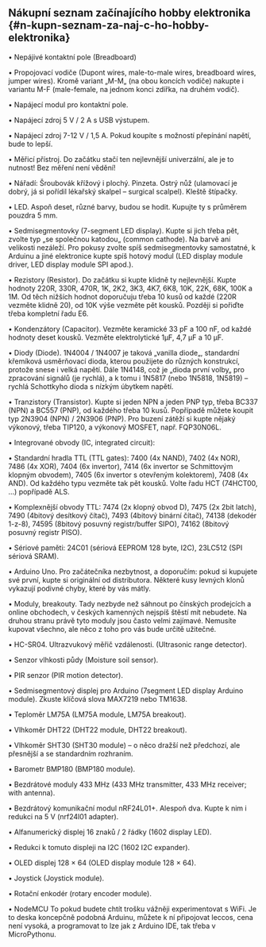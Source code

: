 ## Nákupní seznam začínajícího hobby elektronika {#n-kupn-seznam-za-naj-c-ho-hobby-elektronika}

• Nepájivé kontaktní pole (Breadboard)

• Propojovací vodiče (Dupont wires, male-to-male wires, breadboard wires, jumper wires). Kromě variant „M-M„ (na obou koncích vodiče) nakupte i variantu M-F (male-female, na jednom konci zdířka, na druhém vodič).

• Napájecí modul pro kontaktní pole.

• Napájecí zdroj 5 V / 2 A s USB výstupem.

• Napájecí zdroj 7-12 V / 1,5 A. Pokud koupíte s možností přepínání napětí, bude to lepší.

• Měřicí přístroj. Do začátku stačí ten nejlevnější univerzální, ale je to nutnost! Bez měření není vědění!

• Nářadí: Šroubovák křížový i plochý. Pinzeta. Ostrý nůž (ulamovací je dobrý, já si pořídil lékařský skalpel – surgical scalpel). Kleště štípačky.

• LED. Aspoň deset, různé barvy, budou se hodit. Kupujte ty s průměrem pouzdra 5 mm.

• Sedmisegmentovky (7-segment LED display). Kupte si jich třeba pět, zvolte typ „se společnou katodou„ (common cathode). Na barvě ani velikosti nezáleží. Pro pokusy zvolte spíš sedmisegmentovky samostatné, k Arduinu a jiné elektronice kupte spíš hotový modul (LED display module driver, LED display module SPI apod.).

• Rezistory (Resistor). Do začátku si kupte klidně ty nejlevnější. Kupte hodnoty 220R, 330R, 470R, 1K, 2K2, 3K3, 4K7, 6K8, 10K, 22K, 68K, 100K a 1M. Od těch nižších hodnot doporučuju třeba 10 kusů od každé (220R vezměte klidně 20), od 10K výše vezměte pět kousků. Později si pořiďte třeba kompletní řadu E6.

• Kondenzátory (Capacitor). Vezměte keramické 33 pF a 100 nF, od každé hodnoty deset kousků. Vezměte elektrolytické 1µF, 4,7 µF a 10 µF.

• Diody (Diode). 1N4004 / 1N4007 je taková „vanilla diode„, standardní křemíková usměrňovací dioda, kterou použijete do různých konstrukcí, protože snese i velká napětí. Dále 1N4148, což je „dioda první volby„ pro zpracování signálů (je rychlá), a k tomu i 1N5817 (nebo 1N5818, 1N5819) – rychlá Schottkyho dioda s nízkým úbytkem napětí.

• Tranzistory (Transistor). Kupte si jeden NPN a jeden PNP typ, třeba BC337 (NPN) a BC557 (PNP), od každého třeba 10 kusů. Popřípadě můžete koupit typ 2N3904 (NPN) / 2N3906 (PNP). Pro buzení zátěží si kupte nějaký výkonový, třeba TIP120, a výkonový MOSFET, např. FQP30N06L.

• Integrované obvody (IC, integrated circuit):

• Standardní hradla TTL (TTL gates): 7400 (4x NAND), 7402 (4x NOR), 7486 (4x XOR), 7404 (6x invertor), 7414 (6x invertor se Schmittovým klopným obvodem), 7405 (6x invertor s otevřeným kolektorem), 7408 (4x AND). Od každého typu vezměte tak pět kousků. Volte řadu HCT (74HCT00, …) popřípadě ALS.

• Komplexnější obvody TTL: 7474 (2x klopný obvod D), 7475 (2x 2bit latch), 7490 (4bitový desítkový čítač), 7493 (4bitový binární čítač), 74138 (dekodér 1-z-8), 74595 (8bitový posuvný registr/buffer SIPO), 74162 (8bitový posuvný registr PISO).

• Sériové paměti: 24C01 (sériová EEPROM 128 byte, I2C), 23LC512 (SPI sériová SRAM).

• Arduino Uno. Pro začátečníka nezbytnost, a doporučím: pokud si kupujete své první, kupte si originální od distributora. Některé kusy levných klonů vykazují podivné chyby, které by vás mátly.

• Moduly, breakouty. Tady nezbyde než sáhnout po čínských prodejcích a online obchodech, v českých kamenných nejspíš štěstí mít nebudete. Na druhou stranu právě tyto moduly jsou často velmi zajímavé. Nemusíte kupovat všechno, ale něco z toho pro vás bude určitě užitečné.

• HC-SR04. Ultrazvukový měřič vzdálenosti. (Ultrasonic range detector).

• Senzor vlhkosti půdy (Moisture soil sensor).

• PIR senzor (PIR motion detector).

• Sedmisegmentový displej pro Arduino (7segment LED display Arduino module). Zkuste klíčová slova MAX7219 nebo TM1638.

• Teploměr LM75A (LM75A module, LM75A breakout).

• Vlhkoměr DHT22 (DHT22 module, DHT22 breakout).

• Vlhkoměr SHT30 (SHT30 module) – o něco dražší než předchozí, ale přesnější a se standardním rozhraním.

• Barometr BMP180 (BMP180 module).

• Bezdrátové moduly 433 MHz (433 MHz transmitter, 433 MHz receiver; with antenna).

• Bezdrátový komunikační modul nRF24L01+. Alespoň dva. Kupte k nim i redukci na 5 V (nrf24l01 adapter).

• Alfanumerický displej 16 znaků / 2 řádky (1602 display LED).

• Redukci k tomuto displeji na I2C (1602 I2C expander).

• OLED displej 128 × 64 (OLED display module 128 × 64).

• Joystick (Joystick module).

• Rotační enkodér (rotary encoder module).

• NodeMCU To pokud budete chtít trošku vážněji experimentovat s WiFi. Je to deska koncepčně podobná Arduinu, můžete k ní připojovat leccos, cena není vysoká, a programovat to lze jak z Arduino IDE, tak třeba v MicroPythonu.
